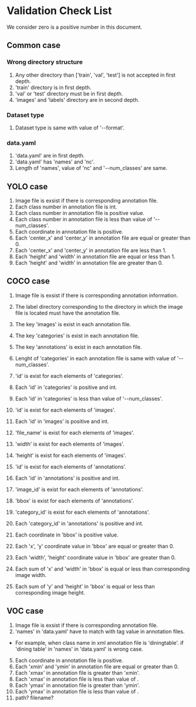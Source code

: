 # Validation Check List
We consider zero is a positive number in this document.

## Common case

### Wrong directory structure
1. Any other directory than ['train', 'val', 'test'] is not accepted in first depth.
2. 'train' directory is in first depth.
3. 'val' or 'test' directory must be in first depth.
4. 'images' and 'labels' directory are in second depth.

### Dataset type
1. Dataset type is same with value of '--format'.

### data.yaml
1. 'data.yaml' are in first depth.
2. 'data.yaml' has 'names' and 'nc'.
3. Length of 'names', value of 'nc' and '--num_classes' are same.

## YOLO case
1. Image file is exsist if there is corresponding annotation file.
2. Each class number in annotation file is int.
3. Each class number in annotation file is positive value.
4. Each class number in annotation file is less than value of '--num_classes'.
5. Each coordinate in annotation file is positive.
6. Each 'center_x' and 'center_y' in annotation file are equal or greater than 0.
7. Each 'center_x' and 'center_y' in annotation file are less than 1.
8. Each 'height' and 'width' in annotation file are equal or less than 1.
9. Each 'height' and 'width' in annotation file are greater than 0.

## COCO case
1. Image file is exsist if there is corresponding annotation information.
2. The label directory corresponding to the directory in which the image file is located must have the annotation file.
3. The key 'images' is exist in each annotation file.
4. The key 'categories' is exist in each annotation file.
5. The key 'annotations' is exist in each annotation file.

6. Lenght of 'categories' in each annotation file is same with value of '--num_classes'.
7. 'id' is exist for each elements of 'categories'.
8. Each 'id' in 'categories' is positive and int.
9. Each 'id' in 'categories' is less than value of '--num_classes'.

10. 'id' is exist for each elements of 'images'.
11. Each 'id' in 'images' is positive and int.
12. 'file_name' is exist for each elements of 'images'.
13. 'width' is exist for each elements of 'images'.
14. 'height' is exist for each elements of 'images'.

15. 'id' is exist for each elements of 'annotations'.
16. Each 'id' in 'annotations' is positive and int.
17. 'image_id' is exist for each elements of 'annotations'.
18. 'bbox' is exist for each elements of 'annotations'.
19. 'category_id' is exist for each elements of 'annotations'.
20. Each 'category_id' in 'annotations' is positive and int.

21. Each coordinate in 'bbox' is positive value.
22. Each 'x', 'y' coordinate value in 'bbox' are equal or greater than 0.
23. Each 'width', 'height' coordinate value in 'bbox' are greater than 0.
24. Each sum of 'x' and 'width' in 'bbox' is equal or less than corresponding image width.
25. Each sum of 'y' and 'height' in 'bbox' is equal or less than corresponding image height.

## VOC case
1. Image file is exsist if there is corresponding annotation file.
2. 'names' in 'data.yaml' have to match with <name> tag value in annotation files.
* For example, when class name in xml annotation file is 'diningtable'. if 'dining table' in 'names' in 'data.yaml' is wrong case.
5. Each coordinate in annotation file is positive.
6. Each 'xmin' and 'ymin' in annotation file are equal or greater than 0.
7. Each 'xmax' in annotation file is greater than 'xmin'.
8. Each 'xmax' in annotation file is less than value of <width>.
9. Each 'ymax' in annotation file is greater than 'ymin'.
10. Each 'ymax' in annotation file is less than value of <height>.
11. path? filename?
